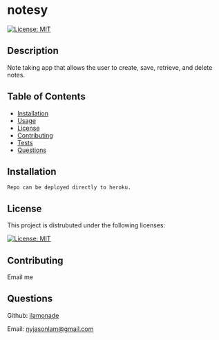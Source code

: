# notesy

[![License: MIT](https://img.shields.io/badge/License-MIT-yellow.svg)](https://opensource.org/licenses/MIT) 

## Description

Note taking app that allows the user to create, save, retrieve, and delete notes.

## Table of Contents

- [Installation](#installation)
- [Usage](#usage)
- [License](#license)
- [Contributing](#contributing)
- [Tests](#tests)
- [Questions](#questions)


## Installation

```Repo can be deployed directly to heroku.```

## License

This project is distrubuted under the following licenses:

[![License: MIT](https://img.shields.io/badge/License-MIT-yellow.svg)](https://opensource.org/licenses/MIT) 

## Contributing

Email me

## Questions

Github: [jlamonade](https://www.github.com/jlamonade)

Email: nyjasonlam@gmail.com

